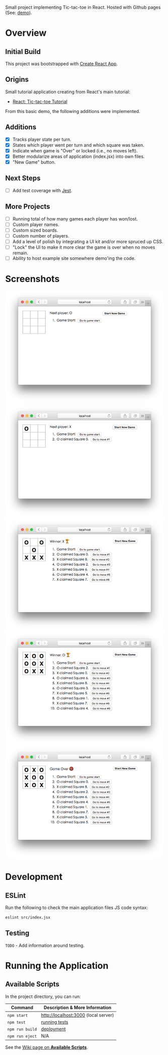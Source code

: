 Small project implementing Tic-tac-toe in React. Hosted with Github pages (See: [demo](https://timimsms.github.io/redux_tic_tac_toe/)).

# Overview

## Initial Build

This project was bootstrapped with [Create React App](https://github.com/facebook/create-react-app).

## Origins

Small tutorial application creating from React's main tutorial:

- [React: Tic-tac-toe Tutorial](https://reactjs.org/tutorial/tutorial.html#what-are-we-building)

From this basic demo, the following additions were implemented.

## Additions

- [x] Tracks player state per turn.
- [x] States which player went per turn and which square was taken.
- [x] Indicate when game is "Over" or locked (i.e., no moves left).
- [x] Better modularize areas of application (index.jsx) into own files.
- [x] "New Game" button.

## Next Steps

- [ ] Add test coverage with [Jest](https://jestjs.io/).

## More Projects

- [ ] Running total of how many games each player has won/lost.
- [ ] Custom player names.
- [ ] Custom sized boards.
- [ ] Custom number of players.
- [ ] Add a level of polish by integrating a UI kit and/or more spruced up CSS.
- [ ] "Lock" the UI to make it more clear the game is over when no moves remain.
- [ ] Ability to host example site somewhere demo'ing the code.

# Screenshots

![New Game](/docs/screenshots/00_new_game.png)
![First Move](/docs/screenshots/01_first_move.png)
![Winner!](/docs/screenshots/02_winner_a.png)
![Winner (again)!](/docs/screenshots/03_winner_b.png)
![Game Over](/docs/screenshots/04_game_over.png)

# Development

## ESLint

Run the following to check the main application files JS code syntax:

```bash
eslint src/index.jsx
```

## Testing

`TODO` - Add information around testing.

# Running the Application

## Available Scripts

In the project directory, you can run:

|   Command   | Description & More Information |
|-------------|--------------------------------|
| `npm start` | [http://localhost:3000](http://localhost:3000) (local server)
| `npm test`  | [running tests](https://facebook.github.io/create-react-app/docs/running-tests) | |
| `npm run build` | [deployment](https://facebook.github.io/create-react-app/docs/deployment) |
| `npm run eject` | N/A |

See the [Wiki page on **Available Scripts**](https://github.com/timimsms/redux_tic_tac_toe/wiki/Available-Scripts).
